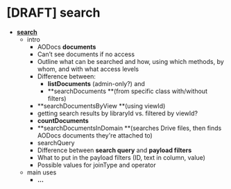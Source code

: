 # [DRAFT] search

*   **<span style="text-decoration:underline;">search</span>**
    *   intro
        *   AODocs **documents**
        *   Can’t see documents if no access
        *   Outline what can be searched and how, using which methods, by whom, and with what access levels
        *   Difference between:
            *   **listDocuments** (admin-only?) and
            *   **searchDocuments **(from specific class with/without filters)
        *   **searchDocumentsByView **(using viewId)
        *   getting search results by libraryId vs. filtered by viewId?
        *   **countDocuments**
        *   **searchDocumentsInDomain **(searches Drive files, then finds AODocs documents they're attached to)
        *   searchQuery
        *   Difference between **search query** and **payload filters**
        *   What to put in the payload filters (ID, text in column, value)
        *   Possible values for joinType and operator
    *   main uses
        *   **...**



